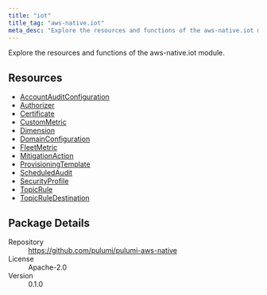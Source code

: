 ```yaml
---
title: "iot"
title_tag: "aws-native.iot"
meta_desc: "Explore the resources and functions of the aws-native.iot module."
---
```


<!-- WARNING: this file was generated by Pulumi Docs Generator. -->
<!-- Do not edit by hand unless you're certain you know what you are doing! -->

Explore the resources and functions of the aws-native.iot module.

<h2 id="resources">Resources</h2>
<ul class="api">
    <li><a href="accountauditconfiguration" title="AccountAuditConfiguration"><span class="symbol resource"></span>AccountAuditConfiguration</a></li>
    <li><a href="authorizer" title="Authorizer"><span class="symbol resource"></span>Authorizer</a></li>
    <li><a href="certificate" title="Certificate"><span class="symbol resource"></span>Certificate</a></li>
    <li><a href="custommetric" title="CustomMetric"><span class="symbol resource"></span>CustomMetric</a></li>
    <li><a href="dimension" title="Dimension"><span class="symbol resource"></span>Dimension</a></li>
    <li><a href="domainconfiguration" title="DomainConfiguration"><span class="symbol resource"></span>DomainConfiguration</a></li>
    <li><a href="fleetmetric" title="FleetMetric"><span class="symbol resource"></span>FleetMetric</a></li>
    <li><a href="mitigationaction" title="MitigationAction"><span class="symbol resource"></span>MitigationAction</a></li>
    <li><a href="provisioningtemplate" title="ProvisioningTemplate"><span class="symbol resource"></span>ProvisioningTemplate</a></li>
    <li><a href="scheduledaudit" title="ScheduledAudit"><span class="symbol resource"></span>ScheduledAudit</a></li>
    <li><a href="securityprofile" title="SecurityProfile"><span class="symbol resource"></span>SecurityProfile</a></li>
    <li><a href="topicrule" title="TopicRule"><span class="symbol resource"></span>TopicRule</a></li>
    <li><a href="topicruledestination" title="TopicRuleDestination"><span class="symbol resource"></span>TopicRuleDestination</a></li>
</ul>

<h2 id="package-details">Package Details</h2>
<dl class="package-details">
	<dt>Repository</dt>
	<dd><a href="https://github.com/pulumi/pulumi-aws-native">https://github.com/pulumi/pulumi-aws-native</a></dd>
	<dt>License</dt>
	<dd>Apache-2.0</dd>
	<dt>Version</dt>
	<dd>0.1.0</dd>
</dl>

